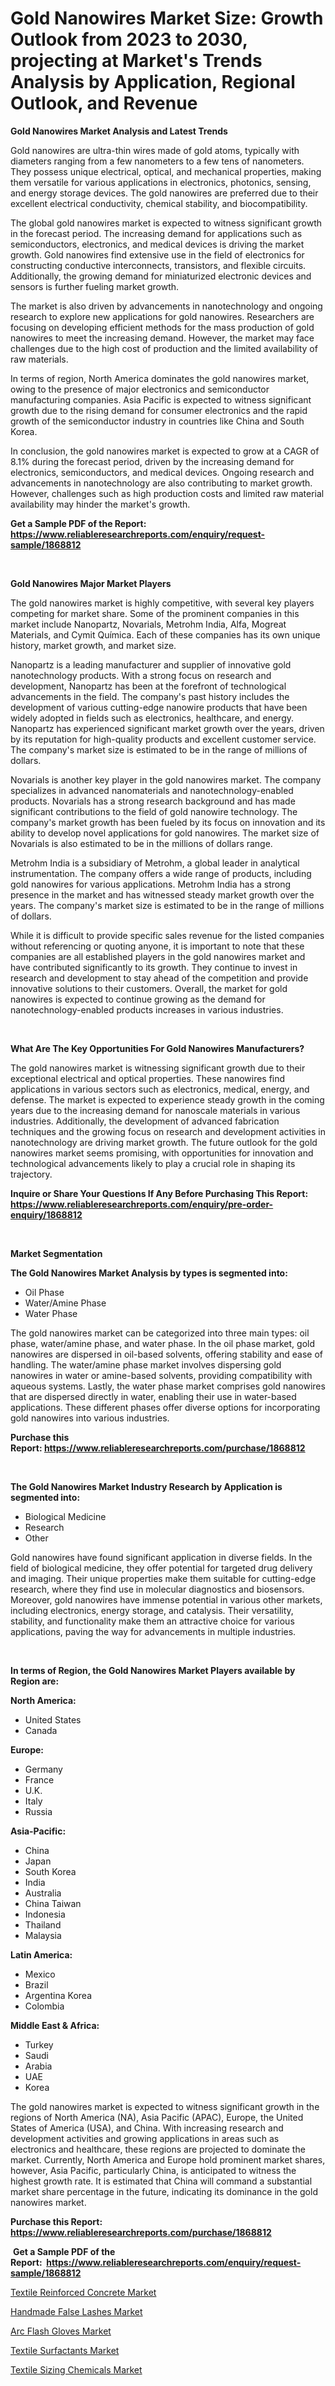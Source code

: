 <p><h1>Gold Nanowires Market Size: Growth Outlook from 2023 to 2030, projecting at Market's Trends Analysis by Application, Regional Outlook, and Revenue</h1></p><p><strong>Gold Nanowires Market Analysis and Latest Trends</strong></p>
<p><p>Gold nanowires are ultra-thin wires made of gold atoms, typically with diameters ranging from a few nanometers to a few tens of nanometers. They possess unique electrical, optical, and mechanical properties, making them versatile for various applications in electronics, photonics, sensing, and energy storage devices. The gold nanowires are preferred due to their excellent electrical conductivity, chemical stability, and biocompatibility.</p><p>The global gold nanowires market is expected to witness significant growth in the forecast period. The increasing demand for applications such as semiconductors, electronics, and medical devices is driving the market growth. Gold nanowires find extensive use in the field of electronics for constructing conductive interconnects, transistors, and flexible circuits. Additionally, the growing demand for miniaturized electronic devices and sensors is further fueling market growth.</p><p>The market is also driven by advancements in nanotechnology and ongoing research to explore new applications for gold nanowires. Researchers are focusing on developing efficient methods for the mass production of gold nanowires to meet the increasing demand. However, the market may face challenges due to the high cost of production and the limited availability of raw materials.</p><p>In terms of region, North America dominates the gold nanowires market, owing to the presence of major electronics and semiconductor manufacturing companies. Asia Pacific is expected to witness significant growth due to the rising demand for consumer electronics and the rapid growth of the semiconductor industry in countries like China and South Korea.</p><p>In conclusion, the gold nanowires market is expected to grow at a CAGR of 8.1% during the forecast period, driven by the increasing demand for electronics, semiconductors, and medical devices. Ongoing research and advancements in nanotechnology are also contributing to market growth. However, challenges such as high production costs and limited raw material availability may hinder the market's growth.</p></p>
<p><strong>Get a Sample PDF of the Report:&nbsp; <a href="https://www.reliableresearchreports.com/enquiry/request-sample/1868812">https://www.reliableresearchreports.com/enquiry/request-sample/1868812</a></strong></p>
<p>&nbsp;</p>
<p><strong>Gold Nanowires Major Market Players</strong></p>
<p><p>The gold nanowires market is highly competitive, with several key players competing for market share. Some of the prominent companies in this market include Nanopartz, Novarials, Metrohm India, Alfa, Mogreat Materials, and Cymit Química. Each of these companies has its own unique history, market growth, and market size.</p><p>Nanopartz is a leading manufacturer and supplier of innovative gold nanotechnology products. With a strong focus on research and development, Nanopartz has been at the forefront of technological advancements in the field. The company's past history includes the development of various cutting-edge nanowire products that have been widely adopted in fields such as electronics, healthcare, and energy. Nanopartz has experienced significant market growth over the years, driven by its reputation for high-quality products and excellent customer service. The company's market size is estimated to be in the range of millions of dollars.</p><p>Novarials is another key player in the gold nanowires market. The company specializes in advanced nanomaterials and nanotechnology-enabled products. Novarials has a strong research background and has made significant contributions to the field of gold nanowire technology. The company's market growth has been fueled by its focus on innovation and its ability to develop novel applications for gold nanowires. The market size of Novarials is also estimated to be in the millions of dollars range.</p><p>Metrohm India is a subsidiary of Metrohm, a global leader in analytical instrumentation. The company offers a wide range of products, including gold nanowires for various applications. Metrohm India has a strong presence in the market and has witnessed steady market growth over the years. The company's market size is estimated to be in the range of millions of dollars.</p><p>While it is difficult to provide specific sales revenue for the listed companies without referencing or quoting anyone, it is important to note that these companies are all established players in the gold nanowires market and have contributed significantly to its growth. They continue to invest in research and development to stay ahead of the competition and provide innovative solutions to their customers. Overall, the market for gold nanowires is expected to continue growing as the demand for nanotechnology-enabled products increases in various industries.</p></p>
<p>&nbsp;</p>
<p><strong>What Are The Key Opportunities For Gold Nanowires Manufacturers?</strong></p>
<p><p>The gold nanowires market is witnessing significant growth due to their exceptional electrical and optical properties. These nanowires find applications in various sectors such as electronics, medical, energy, and defense. The market is expected to experience steady growth in the coming years due to the increasing demand for nanoscale materials in various industries. Additionally, the development of advanced fabrication techniques and the growing focus on research and development activities in nanotechnology are driving market growth. The future outlook for the gold nanowires market seems promising, with opportunities for innovation and technological advancements likely to play a crucial role in shaping its trajectory.</p></p>
<p><strong>Inquire or Share Your Questions If Any Before Purchasing This Report: <a href="https://www.reliableresearchreports.com/enquiry/pre-order-enquiry/1868812">https://www.reliableresearchreports.com/enquiry/pre-order-enquiry/1868812</a></strong></p>
<p>&nbsp;</p>
<p><strong>Market Segmentation</strong></p>
<p><strong>The Gold Nanowires Market Analysis by types is segmented into:</strong></p>
<p><ul><li>Oil Phase</li><li>Water/Amine Phase</li><li>Water Phase</li></ul></p>
<p><p>The gold nanowires market can be categorized into three main types: oil phase, water/amine phase, and water phase. In the oil phase market, gold nanowires are dispersed in oil-based solvents, offering stability and ease of handling. The water/amine phase market involves dispersing gold nanowires in water or amine-based solvents, providing compatibility with aqueous systems. Lastly, the water phase market comprises gold nanowires that are dispersed directly in water, enabling their use in water-based applications. These different phases offer diverse options for incorporating gold nanowires into various industries.</p></p>
<p><strong>Purchase this Report:&nbsp;<a href="https://www.reliableresearchreports.com/purchase/1868812">https://www.reliableresearchreports.com/purchase/1868812</a></strong></p>
<p>&nbsp;</p>
<p><strong>The Gold Nanowires Market Industry Research by Application is segmented into:</strong></p>
<p><ul><li>Biological Medicine</li><li>Research</li><li>Other</li></ul></p>
<p><p>Gold nanowires have found significant application in diverse fields. In the field of biological medicine, they offer potential for targeted drug delivery and imaging. Their unique properties make them suitable for cutting-edge research, where they find use in molecular diagnostics and biosensors. Moreover, gold nanowires have immense potential in various other markets, including electronics, energy storage, and catalysis. Their versatility, stability, and functionality make them an attractive choice for various applications, paving the way for advancements in multiple industries.</p></p>
<p>&nbsp;</p>
<p><strong>In terms of Region, the Gold Nanowires Market Players available by Region are:</strong></p>
<p>
    <p> <strong> North America: </strong>
        <ul>
            <li>United States</li>
            <li>Canada</li>
        </ul>
        </p> 
    <p> <strong> Europe: </strong>
        <ul>
            <li>Germany</li>
            <li>France</li>
            <li>U.K.</li>
            <li>Italy</li>
            <li>Russia</li>
        </ul>
        </p> 
    <p> <strong> Asia-Pacific: </strong>
        <ul>
            <li>China</li>
            <li>Japan</li>
            <li>South Korea</li>
            <li>India</li>
            <li>Australia</li>
            <li>China Taiwan</li>
            <li>Indonesia</li>
            <li>Thailand</li>
            <li>Malaysia</li>
        </ul>
        </p> 
    <p> <strong> Latin America: </strong>
        <ul>
            <li>Mexico</li>
            <li>Brazil</li>
            <li>Argentina Korea</li>
            <li>Colombia</li>
        </ul>
        </p> 
    <p> <strong> Middle East & Africa: </strong>
        <ul>
            <li>Turkey</li>
            <li>Saudi</li>
            <li>Arabia</li>
            <li>UAE</li>
            <li>Korea</li>
        </ul>
    </p>
    </p>
<p><p>The gold nanowires market is expected to witness significant growth in the regions of North America (NA), Asia Pacific (APAC), Europe, the United States of America (USA), and China. With increasing research and development activities and growing applications in areas such as electronics and healthcare, these regions are projected to dominate the market. Currently, North America and Europe hold prominent market shares, however, Asia Pacific, particularly China, is anticipated to witness the highest growth rate. It is estimated that China will command a substantial market share percentage in the future, indicating its dominance in the gold nanowires market.</p></p>
<p><strong>Purchase this Report: <a href="https://www.reliableresearchreports.com/purchase/1868812">https://www.reliableresearchreports.com/purchase/1868812</a></strong></p>
<p>&nbsp;<strong>Get a Sample PDF of the Report:&nbsp;&nbsp;<a href="https://www.reliableresearchreports.com/enquiry/request-sample/1868812">https://www.reliableresearchreports.com/enquiry/request-sample/1868812</a></strong></p>
<p><strong></strong></p>
<p><p><a href="https://github.com/JameTravis/Market-Research-Report-List-2/blob/main/textile-reinforced-concrete-market.md">Textile Reinforced Concrete Market</a></p><p><a href="https://www.linkedin.com/pulse/handmade-false-lashes-market-research-report-provides-fkd0e/">Handmade False Lashes Market</a></p><p><a href="https://www.linkedin.com/pulse/arc-flash-gloves-market-share-amp-new-trends-analysis-report-o6j8e/">Arc Flash Gloves Market</a></p><p><a href="https://github.com/RoccoManning/Market-Research-Report-List-2/blob/main/textile-surfactants-market.md">Textile Surfactants Market</a></p><p><a href="https://github.com/RichRobinson5/Market-Research-Report-List-2/blob/main/textile-sizing-chemicals-market.md">Textile Sizing Chemicals Market</a></p></p>